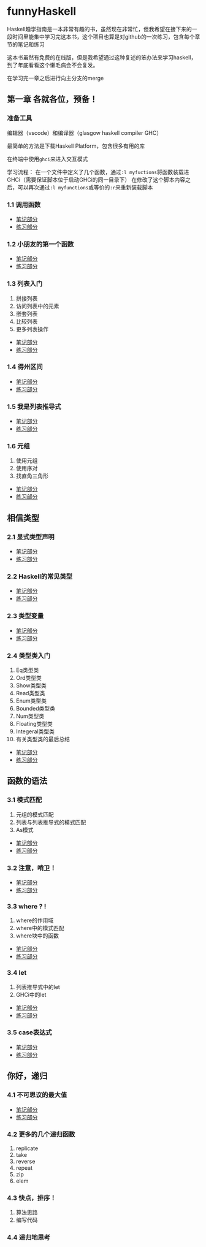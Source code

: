 # funnyHaskell

Haskell趣学指南是一本非常有趣的书，虽然现在非常忙，但我希望在接下来的一段时间里能集中学习完这本书，这个项目也算是对github的一次练习，包含每个章节的笔记和练习

这本书虽然有免费的在线版，但是我希望通过这种复述的笨办法来学习haskell，到了年底看看这个懒毛病会不会复发。

在学习完一章之后进行向主分支的merge

## 第一章 各就各位，预备！

### 准备工具

编辑器（vscode）和编译器（glasgow haskell compiler GHC）

最简单的方法是下载Haskell Platform，包含很多有用的库

在终端中使用`ghci`来进入交互模式

学习流程：
在一个文件中定义了几个函数，通过`:l myfuctions`将函数装载进GHCi（需要保证脚本位于启动GHCi的同一目录下）
在修改了这个脚本内容之后，可以再次通过`:l myfunctions`或等价的`:r`来重新装载脚本

### 1.1 调用函数

* [笔记部分](note/chapter1/1.1/fuction.md)
* [练习部分](practice/chapter1/1.1/fuction.hs)

### 1.2 小朋友的第一个函数

* [笔记部分](note/chapter1/1.2/first_function.md)
* [练习部分](practice/chapter1/1.2/first_function.hs)

### 1.3 列表入门

1. 拼接列表
2. 访问列表中的元素
3. 嵌套列表
4. 比较列表
5. 更多列表操作

* [笔记部分](note/chapter1/1.3/list.md)
* [练习部分](practice/chapter1/1.3/list.hs)

### 1.4 得州区间

* [笔记部分](note/chapter1/1.4/range.md)
* [练习部分](practice/chapter1/1.4/range.hs)

### 1.5 我是列表推导式

* [笔记部分](note/chapter1/1.5/comprehension.md)
* [练习部分](practice/chapter1/1.5/comprehension.hs)

### 1.6 元组

1. 使用元组
2. 使用序对
3. 找直角三角形

* [笔记部分](note/chapter1/1.6/tuple.md)
* [练习部分](practice/chapter1/1.6/tuple.hs)

## 相信类型

### 2.1 显式类型声明

* [笔记部分](note/chapter2/2.1/type_declare.md)
* [练习部分](practice/chapter2/2.1/type_declare.hs)

### 2.2 Haskell的常见类型

* [笔记部分](note/chapter2/2.2/common_type.md)
* [练习部分](practice/chapter2/2.2/common_type.hs)

### 2.3 类型变量

* [笔记部分](note/chapter2/2.3/type_var.md)
* [练习部分](practice/chapter2/2.3/type_var.hs)

### 2.4 类型类入门

1. Eq类型类
2. Ord类型类
3. Show类型类
4. Read类型类
5. Enum类型类
6. Bounded类型类
7. Num类型类
8. Floating类型类
9. Integeral类型类
10. 有关类型类的最后总结

* [笔记部分](note/chapter2/2.4/type_class.md)
* [练习部分](practice/chapter2/2.4/type_class.hs)

## 函数的语法

### 3.1 模式匹配

1. 元组的模式匹配
2. 列表与列表推导式的模式匹配
3. As模式

* [笔记部分](note/chapter3/3.1/pattern.md)
* [练习部分](practice/chapter3/3.1/pattern.hs)

### 3.2 注意，哨卫！

* [笔记部分](note/chapter3/3.2/guard.md)
* [练习部分](practice/chapter3/3.2/guard.hs)

### 3.3 **where ? !**

1. where的作用域
2. where中的模式匹配
3. where块中的函数

* [笔记部分](note/chapter3/3.3/where.md)
* [练习部分](practice/chapter3/3.3/where.hs)

### 3.4 let

1. 列表推导式中的let
2. GHCi中的let

* [笔记部分](note/chapter3/3.4/let.md)
* [练习部分](practice/chapter3/3.4/let.hs)

### 3.5 case表达式

* [笔记部分](note/chapter3/3.5/case.md)
* [练习部分](practice/chapter3/3.5/case.hs)

## 你好，递归

### 4.1 不可思议的最大值

* [笔记部分](note/chapter4/4.1/awesome.md)
* [练习部分](practice/chapter4/4.1/awesome.hs)

### 4.2 更多的几个递归函数

1. replicate
2. take
3. reverse
4. repeat
5. zip
6. elem

### 4.3 快点，排序！

1. 算法思路
2. 编写代码

### 4.4 递归地思考